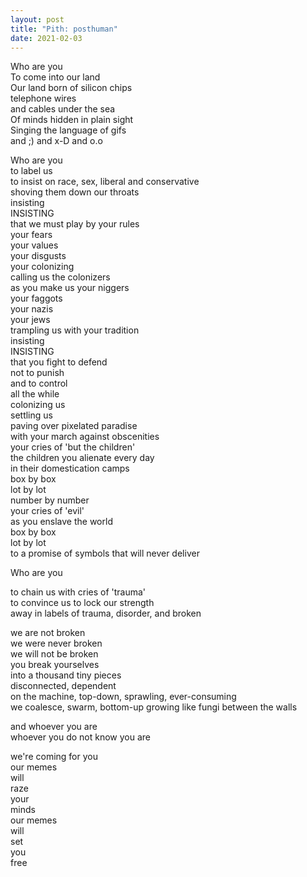 ```yaml
---
layout: post
title: "Pith: posthuman"
date: 2021-02-03
---
```


Who are you  
To come into our land  
Our land born of silicon chips  
telephone wires  
and cables under the sea  
Of minds hidden in plain sight  
Singing the language of gifs  
and ;) and x-D and o.o  
  
Who are you  
to label us  
to insist on race, sex, liberal and conservative  
shoving them down our throats  
insisting  
INSISTING  
that we must play by your rules  
your fears  
your values  
your disgusts  
your colonizing  
calling us the colonizers  
as you make us your niggers  
your faggots  
your nazis  
your jews  
trampling us with your tradition  
insisting  
INSISTING  
that you fight to defend  
not to punish  
and to control  
all the while  
colonizing us  
settling us  
paving over pixelated paradise  
with your march against obscenities  
your cries of 'but the children'  
the children you alienate every day  
in their domestication camps  
box by box  
lot by lot  
number by number  
your cries of 'evil'   
as you enslave the world  
box by box  
lot by lot  
to a promise of symbols that will never deliver  
  
Who are you  
  
to chain us with cries of 'trauma'  
to convince us to lock our strength  
away in labels of trauma, disorder, and broken  
  
we are not broken  
we were never broken  
we will not be broken  
you break yourselves  
into a thousand tiny pieces  
disconnected, dependent  
on the machine, top-down, sprawling, ever-consuming  
we coalesce, swarm, bottom-up growing like fungi between the walls  
  
and whoever you are  
whoever you do not know you are  
  
we're coming for you  
our memes  
will  
raze  
your  
minds  
our memes  
will  
set  
you   
free  
